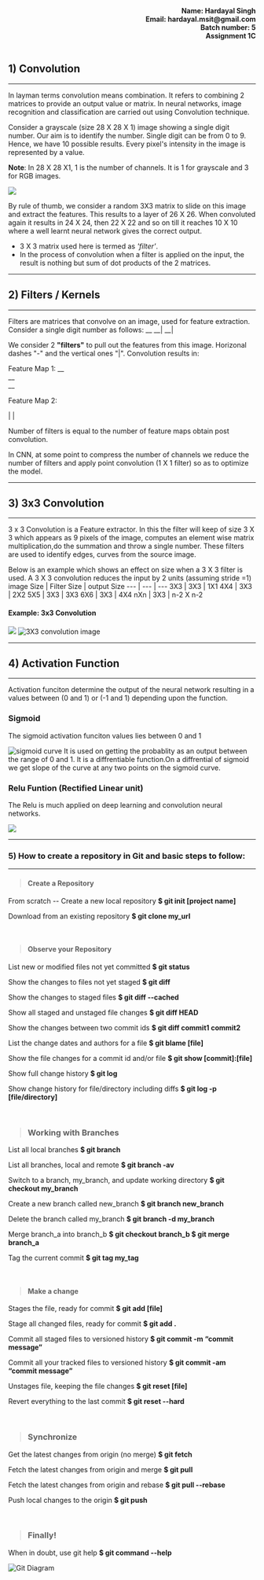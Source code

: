 <div align="right"><b>Name: Hardayal Singh<br>Email: hardayal.msit@gmail.com<br>Batch number: 5</b><br>
<b> Assignment 1C</b>
</div>

<br>

## 1) Convolution
***

In layman terms convolution means combination. It refers to combining 2 matrices to provide an output value or matrix.  In neural networks, image recognition and classification are carried out using Convolution technique.

Consider a grayscale (size 28 X 28 X 1) image showing a single digit number. Our aim is to identify the number. Single digit can be from 0 to 9. Hence, we have 10 possible results.
Every pixel's intensity in the image is represented by a value.

**Note**: In 28 X 28 X1, 1 is the number of channels. It is 1 for grayscale and 3 for RGB images.

![](https://chrisjmccormick.files.wordpress.com/2015/01/layer_1.png)

By rule of thumb, we consider a random 3X3 matrix to slide on this image and extract the features. This results to a layer of 26 X 26. When convoluted again it results in 24 X 24, then 22 X 22 and so on till it reaches 10 X 10 where a well learnt neural network gives the correct output.

- 3 X 3 matrix used here is termed as _'filter'_.
- In the process of convolution when a filter is applied on the input, the result is nothing but sum of dot products of the 2 matrices.


***
## 2) Filters / Kernels
***

Filters are matrices that convolve on an image, used for feature extraction. Consider a single digit number as follows:
 __
 __|
 __|

 We consider 2 **"filters"**  to pull out the features from this image. Horizonal dashes "-" and the vertical ones "|".  Convolution results in:

 Feature Map 1:
  __                        
  __     
  __


Feature Map 2:

|
|

Number of filters is equal to the number of feature maps obtain post convolution.

In CNN, at some point to compress the number of channels we reduce the number of filters and apply point convolution (1 X 1 filter) so as to optimize the model.

***
## 3) 3x3 Convolution
* * *
3 x 3 Convolution is a Feature extractor. In this the filter will keep of size 3 X 3 which appears as 9 pixels of the image, computes an element wise matrix multiplication,do the summation and throw a single number. These filters are used to identify edges, curves from the source image.

Below is an example which shows an effect on size when a 3 X 3 filter is used. A 3 X 3 convolution reduces the input by 2 units (assuming stride =1)
image Size | Filter Size | output Size 
--- | --- | ---
3X3 | 3X3 | 1X1 
4X4 | 3X3 | 2X2
5X5 | 3X3 | 3X3 
6X6 | 3X3 | 4X4 
nXn | 3X3 | n-2 X n-2
#### Example: 3x3 Convolution
![](https://cdn-images-1.medium.com/max/1600/1*EuSjHyyDRPAQUdKCKLTgIQ.png)
![3X3 convolution image](http://static.zybuluo.com/hongchenzimo/q261az03b3cv44q2zcgp4wtb/convolve.png)


***
## 4) Activation Function
***

Activation funciton determine the output of the neural network resulting in a values between (0 and 1) or (-1 and 1) depending upon the function.

### Sigmoid
The sigmoid activation funciton values lies between 0 and 1

![sigmoid curve](https://cdn-images-1.medium.com/max/1600/1*Xu7B5y9gp0iL5ooBj7LtWw.png)
It is used on getting the probablity as an output between the range of 0 and 1. It is a diffrentiable function.On a diffrential of sigmoid we get slope of the curve at any two points on the sigmoid curve.

### Relu Funtion (Rectified Linear unit)
The Relu is much applied on deep learning and convolution neural networks.

![](https://www.safaribooksonline.com/library/view/python-natural-language/9781787121423/assets/02c4f3a4-8c9b-405a-88bd-47b79e3981dc.png)


***
### 5) How to create a repository in Git and basic steps to follow:
***

>#### Create a Repository

  From scratch -- Create a new local repository
  **$ git init [project name]**

  Download from an existing repository
  **$ git clone my_url**

<br>

>#### Observe your Repository
  List new or modified files not yet
  committed
  **$ git status**

  Show the changes to files not yet staged 
  **$ git diff**

  Show the changes to staged files 
  **$ git diff --cached**

  Show all staged and unstaged
  file changes
  **$ git diff HEAD**

  Show the changes between two commit ids
  **$ git diff commit1 commit2**

  List the change dates and authors
  for a file
  **$ git blame [file]**

  Show the file changes for a commit id and/or file
  **$ git show [commit]:[file]**

  Show full change history
  **$ git log**

  Show change history for file/directory including diffs
  **$ git log -p [file/directory]**

<br>

>### Working with Branches

  List all local branches
  **$ git branch**

  List all branches, local and remote 
  **$ git branch -av**

  Switch to a branch, my_branch, and update working directory
  **$ git checkout my_branch**

  Create a new branch called new_branch 
  **$ git branch new_branch**

  Delete the branch called my_branch 
  **$ git branch -d my_branch**

  Merge branch_a into branch_b 
  **$ git checkout branch_b $ git merge branch_a**

  Tag the current commit
  **$ git tag my_tag**

<br>

>#### Make a change

Stages the file, ready for commit 
**$ git add [file]**

Stage all changed files, ready for commit 
**$ git add .**

Commit all staged files to versioned history 
**$ git commit -m “commit message”**

Commit all your tracked files to versioned history
**$ git commit -am “commit message”**

Unstages file, keeping the file changes 
**$ git reset [file]**

Revert everything to the last commit 
**$ git reset --hard**

<br>

>### Synchronize

Get the latest changes from origin (no merge)
**$ git fetch**

Fetch the latest changes from origin and merge
**$ git pull**

Fetch the latest changes from origin and rebase
**$ git pull --rebase**

Push local changes to the origin
**$ git push**

<br>

>### Finally!

When in doubt, use git help
**$ git command --help**

![Git Diagram](https://cdn3.imggmi.com/uploads/2018/5/9/d218367575017f3bd21b368e99e28f12-full.png)